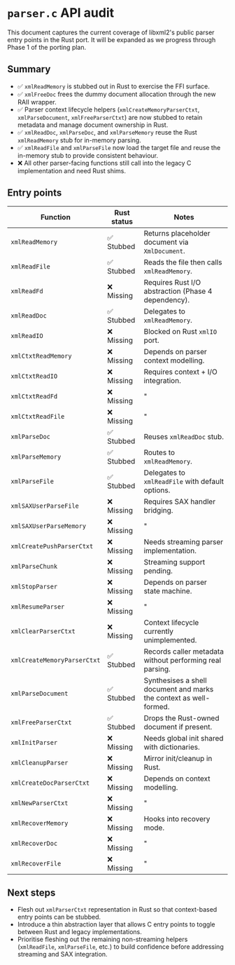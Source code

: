 # `parser.c` API audit

This document captures the current coverage of libxml2's public parser entry points in the Rust port. It will be expanded as we
progress through Phase 1 of the porting plan.

## Summary
- :white_check_mark: `xmlReadMemory` is stubbed out in Rust to exercise the FFI surface.
- :white_check_mark: `xmlFreeDoc` frees the dummy document allocation through the new RAII wrapper.
- :white_check_mark: Parser context lifecycle helpers (`xmlCreateMemoryParserCtxt`, `xmlParseDocument`, `xmlFreeParserCtxt`) are now stubbed to retain metadata and manage document ownership in Rust.
- :white_check_mark: `xmlReadDoc`, `xmlParseDoc`, and `xmlParseMemory` reuse the Rust `xmlReadMemory` stub for in-memory parsing.
- :white_check_mark: `xmlReadFile` and `xmlParseFile` now load the target file and reuse the in-memory stub to provide consistent behaviour.
- :x: All other parser-facing functions still call into the legacy C implementation and need Rust shims.

## Entry points

| Function | Rust status | Notes |
| --- | --- | --- |
| `xmlReadMemory` | ✅ Stubbed | Returns placeholder document via `XmlDocument`. |
| `xmlReadFile` | ✅ Stubbed | Reads the file then calls `xmlReadMemory`. |
| `xmlReadFd` | ❌ Missing | Requires Rust I/O abstraction (Phase 4 dependency). |
| `xmlReadDoc` | ✅ Stubbed | Delegates to `xmlReadMemory`. |
| `xmlReadIO` | ❌ Missing | Blocked on Rust `xmlIO` port. |
| `xmlCtxtReadMemory` | ❌ Missing | Depends on parser context modelling. |
| `xmlCtxtReadIO` | ❌ Missing | Requires context + I/O integration. |
| `xmlCtxtReadFd` | ❌ Missing | " |
| `xmlCtxtReadFile` | ❌ Missing | " |
| `xmlParseDoc` | ✅ Stubbed | Reuses `xmlReadDoc` stub. |
| `xmlParseMemory` | ✅ Stubbed | Routes to `xmlReadMemory`. |
| `xmlParseFile` | ✅ Stubbed | Delegates to `xmlReadFile` with default options. |
| `xmlSAXUserParseFile` | ❌ Missing | Requires SAX handler bridging. |
| `xmlSAXUserParseMemory` | ❌ Missing | " |
| `xmlCreatePushParserCtxt` | ❌ Missing | Needs streaming parser implementation. |
| `xmlParseChunk` | ❌ Missing | Streaming support pending. |
| `xmlStopParser` | ❌ Missing | Depends on parser state machine. |
| `xmlResumeParser` | ❌ Missing | " |
| `xmlClearParserCtxt` | ❌ Missing | Context lifecycle currently unimplemented. |
| `xmlCreateMemoryParserCtxt` | ✅ Stubbed | Records caller metadata without performing real parsing. |
| `xmlParseDocument` | ✅ Stubbed | Synthesises a shell document and marks the context as well-formed. |
| `xmlFreeParserCtxt` | ✅ Stubbed | Drops the Rust-owned document if present. |
| `xmlInitParser` | ❌ Missing | Needs global init shared with dictionaries. |
| `xmlCleanupParser` | ❌ Missing | Mirror init/cleanup in Rust. |
| `xmlCreateDocParserCtxt` | ❌ Missing | Depends on context modelling. |
| `xmlNewParserCtxt` | ❌ Missing | " |
| `xmlRecoverMemory` | ❌ Missing | Hooks into recovery mode. |
| `xmlRecoverDoc` | ❌ Missing | " |
| `xmlRecoverFile` | ❌ Missing | " |

## Next steps
- Flesh out `xmlParserCtxt` representation in Rust so that context-based entry points can be stubbed.
- Introduce a thin abstraction layer that allows C entry points to toggle between Rust and legacy implementations.
- Prioritise fleshing out the remaining non-streaming helpers (`xmlReadFile`, `xmlParseFile`, etc.) to build confidence before
addressing streaming and SAX integration.
